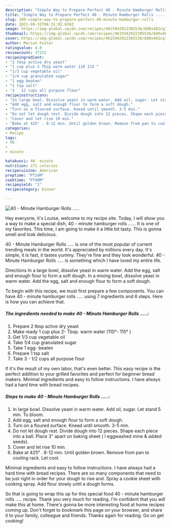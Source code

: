 ```yaml
---
description: "Simple Way to Prepare Perfect 40 - Minute Hamburger Rolls ....."
title: "Simple Way to Prepare Perfect 40 - Minute Hamburger Rolls ....."
slug: 389-simple-way-to-prepare-perfect-40-minute-hamburger-rolls
date: 2021-08-31T06:31:03.636Z
image: https://img-global.cpcdn.com/recipes/4615942922305536/680x482cq70/40-minute-hamburger-rolls-recipe-main-photo.jpg
thumbnail: https://img-global.cpcdn.com/recipes/4615942922305536/680x482cq70/40-minute-hamburger-rolls-recipe-main-photo.jpg
cover: https://img-global.cpcdn.com/recipes/4615942922305536/680x482cq70/40-minute-hamburger-rolls-recipe-main-photo.jpg
author: Marion Foster
ratingvalue: 4.8
reviewcount: 37221
recipeingredient:
- "2 tbsp active dry yeast"
- "1 cup plus 2 Tbsp warm water 110 115 "
- "1/3 cup vegetable oil"
- "1/4 cup granulated sugar"
- "1 egg beaten"
- "1 tsp salt"
- "3   12 cups all purpose flour"
recipeinstructions:
- "In large bowl. Dissolve yeast in warm water. Add oil, sugar. Let stand 5 min. To bloom."
- "Add egg, salt and enough flour to form a soft dough."
- "Turn on a floured surface. Knead until smooth. 3-5 min."
- "Do not let dough rest. Divide dough into 12 pieces. Shape each piece into a ball. Place 3&#34; apart on baking sheet ( I eggwashed mine &amp; added seeds)."
- "Cover and let rise 10 min."
- "Bake at 425° . 8-12 min. Until golden brown. Remove from pan to cooling rack. Let cool."
categories:
- Recipe
tags:
- 40
- 
- minute

katakunci: 40  minute 
nutrition: 271 calories
recipecuisine: American
preptime: "PT14M"
cooktime: "PT40M"
recipeyield: "1"
recipecategory: Dinner

---
```



![40 - Minute Hamburger Rolls .....](https://img-global.cpcdn.com/recipes/4615942922305536/680x482cq70/40-minute-hamburger-rolls-recipe-main-photo.jpg)

Hey everyone, it's Louise, welcome to my recipe site. Today, I will show you a way to make a special dish, 40 - minute hamburger rolls ...... It is one of my favorites. This time, I am going to make it a little bit tasty. This is gonna smell and look delicious.

40 - Minute Hamburger Rolls ..... is one of the most popular of current trending meals in the world. It's appreciated by millions every day. It's simple, it is fast, it tastes yummy. They're fine and they look wonderful. 40 - Minute Hamburger Rolls ..... is something which I have loved my entire life.

Directions In a large bowl, dissolve yeast in warm water. Add the egg, salt and enough flour to form a soft dough. In a mixing bowl, dissolve yeast in warm water. Add the egg, salt and enough flour to form a soft dough.


To begin with this recipe, we must first prepare a few components. You can have 40 - minute hamburger rolls ..... using 7 ingredients and 6 steps. Here is how you can achieve that.

<!--inarticleads1-->

##### The ingredients needed to make 40 - Minute Hamburger Rolls .....:

1. Prepare 2 tbsp active dry yeast
1. Make ready 1 cup plus 2- Tbsp. warm water (110°- 115° )
1. Get 1/3 cup vegetable oil
1. Take 1/4 cup granulated sugar
1. Take 1 egg- beaten
1. Prepare 1 tsp salt
1. Take 3 -  1/2 cups all purpose flour


If it&#39;s the result of my own labor, that&#39;s even better. This easy recipe is the perfect addition to your grilled favorites and perfect for beginner bread makers. Minimal ingredients and easy to follow instructions. I have always had a hard time with bread recipes. 

<!--inarticleads2-->

##### Steps to make 40 - Minute Hamburger Rolls .....:

1. In large bowl. Dissolve yeast in warm water. Add oil, sugar. Let stand 5 min. To bloom.
1. Add egg, salt and enough flour to form a soft dough.
1. Turn on a floured surface. Knead until smooth. 3-5 min.
1. Do not let dough rest. Divide dough into 12 pieces. Shape each piece into a ball. Place 3&#34; apart on baking sheet ( I eggwashed mine &amp; added seeds).
1. Cover and let rise 10 min.
1. Bake at 425° . 8-12 min. Until golden brown. Remove from pan to cooling rack. Let cool.


Minimal ingredients and easy to follow instructions. I have always had a hard time with bread recipes. There are so many components that need to be just right in order for your dough to rise and. Spray a cookie sheet with cooking spray. Add flour slowly until a dough forms. 

So that is going to wrap this up for this special food 40 - minute hamburger rolls ..... recipe. Thank you very much for reading. I'm confident that you will make this at home. There's gonna be more interesting food at home recipes coming up. Don't forget to bookmark this page on your browser, and share it to your family, colleague and friends. Thanks again for reading. Go on get cooking!
